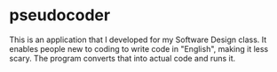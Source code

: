 # pseudocoder
This is an application that I developed for my Software Design class. It enables people new to coding to write code in "English", making it less scary. The program converts that into actual code and runs it.
